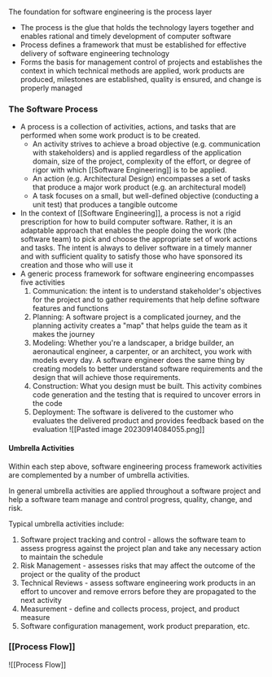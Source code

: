 The foundation for software engineering is the process layer
- The process is the glue that holds the technology layers together and enables rational and timely development of computer software
- Process defines a framework that must be established for effective delivery of software engineering technology
- Forms the basis for management control of projects and establishes the context in which technical methods are applied, work products are produced, milestones are established, quality is ensured, and change is properly managed

### The Software Process
- A process is a collection of activities, actions, and tasks that are performed when some work product is to be created. 
	- An activity strives to achieve a broad objective (e.g. communication with stakeholders) and is applied regardless of the application domain, size of the project, complexity of the effort, or degree of rigor with which [[Software Engineering]] is to be applied.
	- An action (e.g. Architectural Design) encompasses a set of tasks that produce a major work product (e.g. an architectural model)
	- A task focuses on a small, but well-defined objective (conducting a unit test) that produces a tangible outcome
- In the context of [[Software Engineering]], a process is not a rigid prescription for how to build computer software. Rather, it is an adaptable approach that enables the people doing the work (the software team) to pick and choose the appropriate set of work actions and tasks. The intent is always to deliver software in a timely manner and with sufficient quality to satisfy those who have sponsored its creation and those who will use it
- A generic process framework for software engineering encompasses five activities
	1. Communication: the intent is to understand stakeholder's objectives for the project and to gather requirements that help define software features and functions
	2. Planning: A software project is a complicated journey, and the planning activity creates a "map" that helps guide the team as it makes the journey
	3. Modeling: Whether you're a landscaper, a bridge builder, an aeronautical engineer, a carpenter, or an architect, you work with models every day. A software engineer does the same thing by creating models to better understand software requirements and the design that will achieve those requirements.
	4. Construction: What you design must be built. This activity combines code generation and the testing that is required to uncover errors in the code
	5. Deployment: The software is delivered to the customer who evaluates the delivered product and provides feedback based on the evaluation
![[Pasted image 20230914084055.png]]

#### Umbrella Activities
Within each step above, software engineering process framework activities are complemented by a number of umbrella activities. 

In general umbrella activities are applied throughout a software project and help a software team manage and control progress, quality, change, and risk. 

Typical umbrella activities include:
1. Software project tracking and control - allows the software team to assess progress against the project plan and take any necessary action to maintain the schedule
2. Risk Management - assesses risks that may affect the outcome of the project or the quality of the product
3. Technical Reviews - assess software engineering work products in an effort to uncover and remove errors before they are propagated to the next activity
4. Measurement - define and collects process, project, and product measure
5. Software configuration management, work product preparation, etc.

### [[Process Flow]]
![[Process Flow]]
